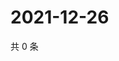 # 2021-12-26

共 0 条

<!-- BEGIN WEIBO -->
<!-- 最后更新时间 Sun Dec 26 2021 04:15:32 GMT+0800 (China Standard Time) -->

<!-- END WEIBO -->
